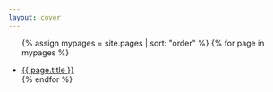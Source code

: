 ```yaml
---
layout: cover
---
```


<ul>

  {% assign mypages = site.pages | sort: "order" %}
  {% for page in mypages %}
   <li class="intro">
  <a href="{{ page.url | absolute_url }}">{{ page.title }}</a>
  </li>
  {% endfor %}

</ul>
